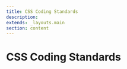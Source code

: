 ```yaml
---
title: CSS Coding Standards
description:
extends: _layouts.main
section: content
---
```


# CSS Coding Standards
